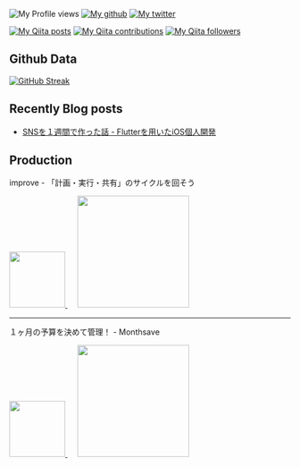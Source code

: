 ![My Profile views](https://komarev.com/ghpvc/?username=taniguchi-kyoichi)
[![My github](https://img.shields.io/github/followers/taniguchi-kyoichi?label=follow&logo=github&style=flat)](https://github.com/taniguchi-kyoichi)
[![My twitter](https://img.shields.io/twitter/follow/kyondev1?label=Twitter&logo=twitter&style=flat)](https://twitter.com/kyondev1)

[![My Qiita posts](https://qiita-badge.apiapi.app/s/taniguchi-kyoichi/posts.svg)](http://qiita.com/taniguchi-kyoichi)
[![My Qiita contributions](https://qiita-badge.apiapi.app/s/taniguchi-kyoichi/contributions.svg)](http://qiita.com/taniguchi-kyoichi)
[![My Qiita followers](https://qiita-badge.apiapi.app/s/taniguchi-kyoichi/followers.svg)](http://qiita.com/taniguchi-kyoichi)

## Github Data

[![GitHub Streak](https://github-readme-streak-stats.herokuapp.com/?user=taniguchi-kyoichi&theme=dracula)](https://git.io/streak-stats)

## Recently Blog posts
<!-- BLOG-POST-LIST:START -->
- [SNSを１週間で作った話 - Flutterを用いたiOS個人開発](https://www.kyoichitech.com/post/sns%E3%82%92%EF%BC%91%E9%80%B1%E9%96%93%E3%81%A7%E4%BD%9C%E3%81%A3%E3%81%9F%E8%A9%B1-flutter%E3%82%92%E7%94%A8%E3%81%84%E3%81%9Fios%E5%80%8B%E4%BA%BA%E9%96%8B%E7%99%BA)
<!-- BLOG-POST-LIST:END -->
## Production

improve - 「計画・実行・共有」のサイクルを回そう

[<image src="https://user-images.githubusercontent.com/108321315/185010285-8ebf5b27-dafc-46c0-8c3b-d2148a5bdf04.png" width="100">
](https://apps.apple.com/jp/app/improve-%E8%A8%88%E7%94%BB-%E5%AE%9F%E8%A1%8C-%E5%85%B1%E6%9C%89-%E3%81%AE%E3%82%B5%E3%82%A4%E3%82%AF%E3%83%AB%E3%82%92%E5%9B%9E%E3%81%9D%E3%81%86/id1636323158)　
[<image src="https://user-images.githubusercontent.com/108321315/178869457-9d245803-d786-4d78-b922-8e7c356e8b3d.png" width="200">](https://apps.apple.com/jp/app/improve-%E8%A8%88%E7%94%BB-%E5%AE%9F%E8%A1%8C-%E5%85%B1%E6%9C%89-%E3%81%AE%E3%82%B5%E3%82%A4%E3%82%AF%E3%83%AB%E3%82%92%E5%9B%9E%E3%81%9D%E3%81%86/id1636323158)

---

１ヶ月の予算を決めて管理！ - Monthsave

[<image src="https://user-images.githubusercontent.com/108321315/178871899-429bd884-9a45-4853-8b43-9452ec142fcc.png" width="100">
](https://apps.apple.com/jp/app/%EF%BC%91%E3%83%B6%E6%9C%88%E3%81%AE%E4%BA%88%E7%AE%97%E3%82%92%E6%B1%BA%E3%82%81%E3%81%A6%E7%AE%A1%E7%90%86-monthsave/id1609449862?itsct=apps_box_link&itscg=30200)　
[<image src="https://user-images.githubusercontent.com/108321315/178869457-9d245803-d786-4d78-b922-8e7c356e8b3d.png" width="200">](https://apps.apple.com/jp/app/%EF%BC%91%E3%83%B6%E6%9C%88%E3%81%AE%E4%BA%88%E7%AE%97%E3%82%92%E6%B1%BA%E3%82%81%E3%81%A6%E7%AE%A1%E7%90%86-monthsave/id1609449862?itsct=apps_box_link&itscg=30200)




